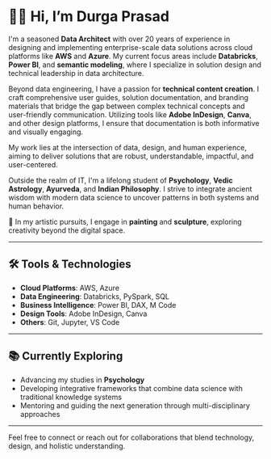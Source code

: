 # 👋🏼 Hi, I’m Durga Prasad

I'm a seasoned **Data Architect** with over 20 years of experience in designing and implementing enterprise-scale data solutions across cloud platforms like **AWS** and **Azure**. My current focus areas include **Databricks**, **Power BI**, and **semantic modeling**, where I specialize in solution design and technical leadership in data architecture.

Beyond data engineering, I have a passion for **technical content creation**. I craft comprehensive user guides, solution documentation, and branding materials that bridge the gap between complex technical concepts and user-friendly communication. Utilizing tools like **Adobe InDesign**, **Canva**, and other design platforms, I ensure that documentation is both informative and visually engaging.

My work lies at the intersection of data, design, and human experience, aiming to deliver solutions that are robust, understandable, impactful, and user-centered.

Outside the realm of IT, I'm a lifelong student of **Psychology**, **Vedic Astrology**, **Ayurveda**, and **Indian Philosophy**. I strive to integrate ancient wisdom with modern data science to uncover patterns in both systems and human behavior.

🎨 In my artistic pursuits, I engage in **painting** and **sculpture**, exploring creativity beyond the digital space.

---

## 🛠️ Tools & Technologies

- **Cloud Platforms**: AWS, Azure
- **Data Engineering**: Databricks, PySpark, SQL
- **Business Intelligence**: Power BI, DAX, M Code
- **Design Tools**: Adobe InDesign, Canva
- **Others**: Git, Jupyter, VS Code

---

## 📚 Currently Exploring

- Advancing my studies in **Psychology**
- Developing integrative frameworks that combine data science with traditional knowledge systems
- Mentoring and guiding the next generation through multi-disciplinary approaches

---

Feel free to connect or reach out for collaborations that blend technology, design, and holistic understanding.

